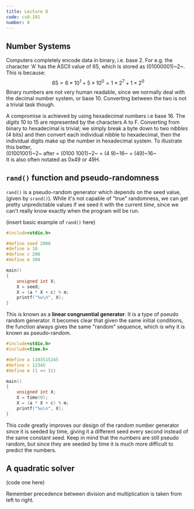 ```yaml
---
title: Lecture 8
code: cs0.101
number: 8
---
```

## Number Systems

Computers completely encode data in binary, i.e. base 2. For e.g. the character 'A' has the ASCII value of 65, which is stored as (01000001)~2~.
This is because:
$$65 = 6 \times 10^1 + 5 \times 10^0 = 1 \times 2^7 + 1\times 2^0 $$
Binary numbers are not very human readable, since we normally deal with the decimal number system, or base 10. Converting between the two is not a trivial task though.

A compromise is achieved by using hexadecimal numbers i.e base 16. The *digits* 10 to 15 are represented by the characters A to F.
Converting from binary to hexadecimal is trivial; we simply break a byte down to two *nibbles* (4 bits) and then convert each individual nibble to hexadecimal, then the individual digits make up the number in hexadecimal system.
To illustrate this better,  
(01001001)~2~ after = (0100 1001)~2~ = (4 9)~16~ = (49)~16~  
It is also often notated as 0x49 or 49H.

## `rand()` function and pseudo-randomness

`rand()` is a pseudo-random generator which depends on the seed value, (given by `srand()`). While it's not capable of "true" randomness, we can get pretty unpredictable values if we seed it with the current *time*, since we can't really know exactly when the program will be run.

(insert basic example of `rand()` here)
```c
#include<stdio.h>

#define seed 2000
#define a 10
#define c 200
#define m 300

main()
{
    unsigned int X;
    X = seed;
    X = (a * X + c) % m;
    printf("%u\n", X);
}
```

This is known as a **linear congruential generator**. It is a type of pseudo random generator. It becomes clear that given the same initial conditions, the function always gives the same "random" sequence, which is why it is known as pseudo-random.

```c
#include<stdio.h>
#include<time.h>

#define a 1103515245
#define c 12345
#define m (1 << 31)

main()
{
    unsigned int X;
    X = time(0);
    X = (a * X + c) % m;
    printf("%u\n", X);
}
```

This code greatly improves our design of the random number generator since it is seeded by time, giving it a different seed every second instead of the same constant seed.
Keep in mind that the numbers are still pseudo random, but since they are seeded by time it is much more difficult to predict the numbers.

## A quadratic solver

(code one here)

Remember precedence between division and multiplication is taken from left to right.
